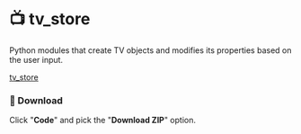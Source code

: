 # 📺 tv_store

Python modules that create TV objects and modifies its properties based on the user input.

[tv_store](https://github.com/hagiape/tv_store/assets/72654216/4a804572-d53b-4a1a-9fdb-33e87f0305c6)

### 📂 Download

Click "**Code**" and pick the "**Download ZIP**" option.

